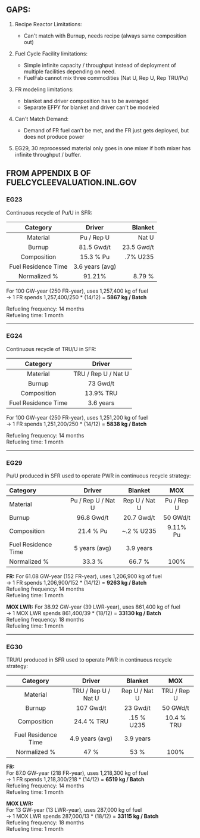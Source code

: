 ## GAPS:

1. Recipe Reactor Limitations:
   * Can't match with Burnup, needs recipe (always same composition out)

2. Fuel Cycle Facility limitations:
   * Simple infinite capacity / throughput
        instead of deployment of multiple facilities depending on need.
   * FuelFab cannot mix three commodities (Nat U, Rep U, Rep TRU/Pu)

3. FR modeling limitations:
   * blanket and driver composition has to be averaged
   * Separate EFPY for blanket and driver can't be modeled

4. Can't Match Demand:
   * Demand of FR fuel can't be met, and the FR just gets deployed, but does not produce power

5. EG29, 30 reprocessed material only goes in one mixer if both mixer has infinite throughput / buffer.




## FROM APPENDIX B OF FUELCYCLEEVALUATION.INL.GOV
### EG23
Continuous recycle of Pu/U in SFR:

| Category  | Driver| Blanket | 
| :-------------: |:-------------:| -----:|
| Material | Pu / Rep U | Nat U |
| Burnup | 81.5 Gwd/t | 23.5 Gwd/t | 
| Composition |15.3 % Pu | .7% U235 |  
| Fuel Residence Time | 3.6 years (avg) |
| Normalized % |91.21% | 8.79 % |

For 100 GW-year (250 FR-year), uses 1,257,400 kg of fuel  
-> 1 FR spends 1,257,400/250 * (14/12) = **5867 kg / Batch**  

Refueling frequency: 14 months  
Refueling time: 1 month

------

### EG24
Continuous recycle of TRU/U in SFR:



| Category  | Driver| 
| :-------------: |:-------------:| 
| Material | TRU / Rep U / Nat U | 
| Burnup | 73 Gwd/t |  
| Composition | 13.9% TRU |  
| Fuel Residence Time | 3.6 years |
 

For 100 GW-year (250 FR-year), uses 1,251,200 kg of fuel  
-> 1 FR spends 1,251,200/250 * (14/12) = **5838 kg / Batch**  

Refueling frequency: 14 months  
Refueling time: 1 month

------
### EG29
Pu/U produced in SFR used to operate PWR in continuous recycle strategy:


| Category  | Driver| Blanket | MOX | 
| :------------- |:-------------:| :-----:|  :-----:|
| Material | Pu / Rep U / Nat U | Rep U / Nat U | Pu / Rep U |
| Burnup | 96.8 Gwd/t | 20.7 Gwd/t | 50 GWd/t | 
| Composition | 21.4 % Pu | ~.2 % U235 | 9.11% Pu |  
| Fuel Residence Time | 5 years (avg) | 3.9 years |
| Normalized % | 33.3 %  | 66.7 % | 100% |

**FR:**
For 61.08 GW-year (152 FR-year), uses 1,206,900 kg of fuel  
-> 1 FR spends 1,206,900/152 * (14/12) = **9263 kg / Batch**  
Refueling frequency: 14 months  
Refueling time: 1 month

**MOX LWR:**
For 38.92 GW-year (39 LWR-year), uses 861,400 kg of fuel  
-> 1 MOX LWR spends 861,400/39 * (18/12) = **33130 kg / Batch**  
Refueling frequency: 18 months  
Refueling time: 1 month

------

### EG30
TRU/U produced in SFR used to operate PWR in continuous recycle strategy:

| Category  | Driver| Blanket | MOX | 
| :-------------: |:-------------:| :-----:|  :-----:|
| Material | TRU / Rep U / Nat U | Rep U / Nat U | TRU / Rep U |
| Burnup | 107 Gwd/t | 23 Gwd/t | 50 GWd/t | 
| Composition | 24.4 % TRU | .15 % U235 | 10.4 % TRU |  
| Fuel Residence Time | 4.9 years (avg) | 3.9 years |
| Normalized % | 47 %  | 53 % | 100% |

**FR:**  
For 87.0 GW-year (218 FR-year), uses 1,218,300 kg of fuel  
-> 1 FR spends 1,218,300/218 * (14/12) = **6519 kg / Batch**    
Refueling frequency: 14 months  
Refueling time: 1 month

**MOX LWR:**  
For 13 GW-year (13 LWR-year), uses 287,000 kg of fuel  
-> 1 MOX LWR spends 287,000/13 * (18/12) = **33115 kg / Batch**    
Refueling frequency: 18 months  
Refueling time: 1 month
